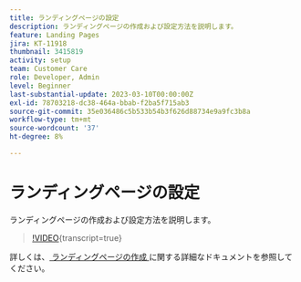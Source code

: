 ```yaml
---
title: ランディングページの設定
description: ランディングページの作成および設定方法を説明します。
feature: Landing Pages
jira: KT-11918
thumbnail: 3415819
activity: setup
team: Customer Care
role: Developer, Admin
level: Beginner
last-substantial-update: 2023-03-10T00:00:00Z
exl-id: 78703218-dc38-464a-bbab-f2ba5f715ab3
source-git-commit: 35e036486c5b533b54b3f626d88734e9a9fc3b8a
workflow-type: tm+mt
source-wordcount: '37'
ht-degree: 8%

---
```


# ランディングページの設定

ランディングページの作成および設定方法を説明します。

>[!VIDEO](https://video.tv.adobe.com/v/3448907/?quality=12&learn=on&captions=jpn){transcript=true}

詳しくは、[ ランディングページの作成 ](https://experienceleague.adobe.com/docs/campaign-classic/using/designing-content/editing-html-content/creating-a-landing-page.html?lang=ja) に関する詳細なドキュメントを参照してください。
